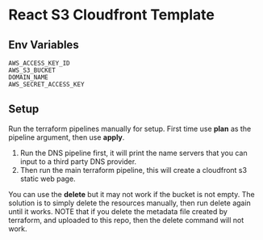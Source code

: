 # React S3 Cloudfront Template

## Env Variables

```
AWS_ACCESS_KEY_ID
AWS_S3_BUCKET
DOMAIN_NAME
AWS_SECRET_ACCESS_KEY
```

## Setup
Run the terraform pipelines manually for setup. First time use **plan** as the pipeline argument, then use **apply**.

1. Run the DNS pipeline first, it will print the name servers that you can input to a third party DNS provider.  
2. Then run the main terraform pipeline, this will create a cloudfront s3 static web page.

You can use the **delete** but it may not work if the bucket is not empty. The solution is to simply delete the resources manually, then run delete again until it works. NOTE that if you delete the metadata file created by terraform, and uploaded to this repo, then the delete command will not work.

